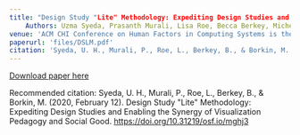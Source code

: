 ```yaml
---
title: "Design Study "Lite" Methodology: Expediting Design Studies and Enabling the Synergy of Visualization Pedagogy and Social Good. <p>
	Authors: Uzma Syeda, Prasanth Murali, Lisa Roe, Becca Berkey, Michelle Borkin(<b>Best Paper Award at CHI 2020</b>"
venue: 'ACM CHI Conference on Human Factors in Computing Systems is the premier international conference of Human-Computer Interaction 2020'
paperurl: 'files/DSLM.pdf'
citation: 'Syeda, U. H., Murali, P., Roe, L., Berkey, B., & Borkin, M. (2020, February 12). Design Study "Lite" Methodology: Expediting Design Studies and Enabling the Synergy of Visualization Pedagogy and Social Good. https://doi.org/10.31219/osf.io/mghj3'
---
```


[Download paper here](https://osf.io/mghj3/)

Recommended citation: Syeda, U. H., Murali, P., Roe, L., Berkey, B., & Borkin, M. (2020, February 12). Design Study "Lite" Methodology: Expediting Design Studies and Enabling the Synergy of Visualization Pedagogy and Social Good. https://doi.org/10.31219/osf.io/mghj3